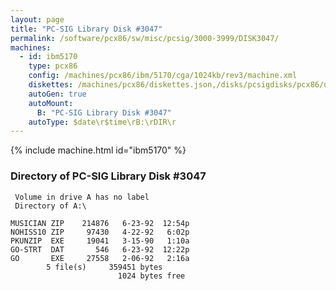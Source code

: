 ```yaml
---
layout: page
title: "PC-SIG Library Disk #3047"
permalink: /software/pcx86/sw/misc/pcsig/3000-3999/DISK3047/
machines:
  - id: ibm5170
    type: pcx86
    config: /machines/pcx86/ibm/5170/cga/1024kb/rev3/machine.xml
    diskettes: /machines/pcx86/diskettes.json,/disks/pcsigdisks/pcx86/diskettes.json
    autoGen: true
    autoMount:
      B: "PC-SIG Library Disk #3047"
    autoType: $date\r$time\rB:\rDIR\r
---
```


{% include machine.html id="ibm5170" %}

### Directory of PC-SIG Library Disk #3047

     Volume in drive A has no label
     Directory of A:\

    MUSICIAN ZIP    214876   6-23-92  12:54p
    NOHISS10 ZIP     97430   4-22-92   6:02p
    PKUNZIP  EXE     19041   3-15-90   1:10a
    GO-STRT  DAT       546   6-23-92  12:22p
    GO       EXE     27558   2-06-92   2:16a
            5 file(s)     359451 bytes
                            1024 bytes free
